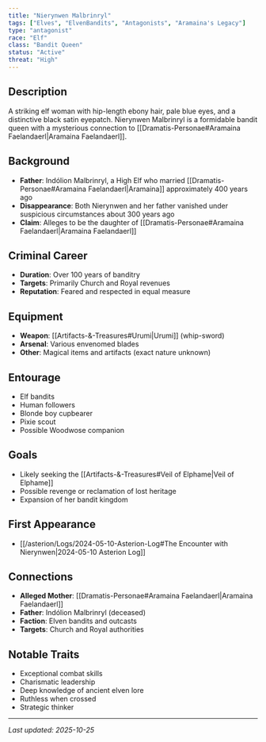 ```yaml
---
title: "Nierynwen Malbrinryl"
tags: ["Elves", "ElvenBandits", "Antagonists", "Aramaina's Legacy"]
type: "antagonist"
race: "Elf"
class: "Bandit Queen"
status: "Active"
threat: "High"
---
```


## Description
A striking elf woman with hip-length ebony hair, pale blue eyes, and a distinctive black satin eyepatch. Nierynwen Malbrinryl is a formidable bandit queen with a mysterious connection to [[Dramatis-Personae#Aramaina Faelandaerl|Aramaina Faelandaerl]].

## Background
- **Father**: Indólion Malbrinryl, a High Elf who married [[Dramatis-Personae#Aramaina Faelandaerl|Aramaina]] approximately 400 years ago
- **Disappearance**: Both Nierynwen and her father vanished under suspicious circumstances about 300 years ago
- **Claim**: Alleges to be the daughter of [[Dramatis-Personae#Aramaina Faelandaerl|Aramaina Faelandaerl]]

## Criminal Career
- **Duration**: Over 100 years of banditry
- **Targets**: Primarily Church and Royal revenues
- **Reputation**: Feared and respected in equal measure

## Equipment
- **Weapon**: [[Artifacts-&-Treasures#Urumi|Urumi]] (whip-sword)
- **Arsenal**: Various envenomed blades
- **Other**: Magical items and artifacts (exact nature unknown)

## Entourage
- Elf bandits
- Human followers
- Blonde boy cupbearer
- Pixie scout
- Possible Woodwose companion

## Goals
- Likely seeking the [[Artifacts-&-Treasures#Veil of Elphame|Veil of Elphame]]
- Possible revenge or reclamation of lost heritage
- Expansion of her bandit kingdom

## First Appearance
- [[/asterion/Logs/2024-05-10-Asterion-Log#The Encounter with Nierynwen|2024-05-10 Asterion Log]]

## Connections
- **Alleged Mother**: [[Dramatis-Personae#Aramaina Faelandaerl|Aramaina Faelandaerl]]
- **Father**: Indólion Malbrinryl (deceased)
- **Faction**: Elven bandits and outcasts
- **Targets**: Church and Royal authorities

## Notable Traits
- Exceptional combat skills
- Charismatic leadership
- Deep knowledge of ancient elven lore
- Ruthless when crossed
- Strategic thinker

---

*Last updated: 2025-10-25*
